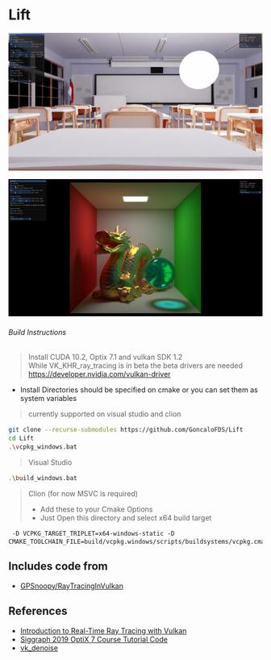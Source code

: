 # Lift

![](images/Lift_P1oPhpLo6n.jpg)

![](images/Lift_6vp85Sj4dG.jpg)

###### Build Instructions

> Install CUDA 10.2, Optix 7.1 and vulkan SDK 1.2 \
> While VK_KHR_ray_tracing is in beta the beta drivers are needed https://developer.nvidia.com/vulkan-driver
*  Install Directories should be specified on cmake or you can set them as system variables

> currently supported on visual studio and clion
 
```bash
git clone --recurse-submodules https://github.com/GoncaloFDS/Lift
cd Lift
.\vcpkg_windows.bat
```

> Visual Studio
```bash
.\build_windows.bat
```

> Clion (for now MSVC is required)
>* Add these to your Cmake Options
>* Just Open this directory and select x64 build target 
```
 -D VCPKG_TARGET_TRIPLET=x64-windows-static -D CMAKE_TOOLCHAIN_FILE=build/vcpkg.windows/scripts/buildsystems/vcpkg.cmake
```

## Includes code from

* [GPSnoopy/RayTracingInVulkan](https://github.com/GPSnoopy/RayTracingInVulkan)

## References

* [Introduction to Real-Time Ray Tracing with Vulkan](https://devblogs.nvidia.com/vulkan-raytracing/)
* [Siggraph 2019 OptiX 7 Course Tutorial Code](https://gitlab.com/ingowald/optix7course)
* [vk_denoise](https://github.com/nvpro-samples/vk_denoise)
